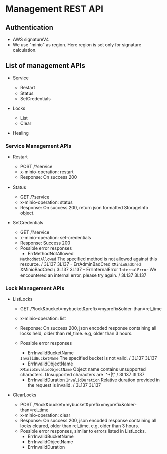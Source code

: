 # Management REST API

## Authentication
- AWS signatureV4
- We use "minio" as region. Here region is set only for signature calculation.

## List of management APIs
- Service
  - Restart
  - Status
  - SetCredentials

- Locks
  - List
  - Clear

- Healing

### Service Management APIs
* Restart
  - POST /?service
  - x-minio-operation: restart
  - Response: On success 200

* Status
  - GET /?service
  - x-minio-operation: status
  - Response: On success 200, return json formatted StorageInfo object.

* SetCredentials
  - GET /?service
  - x-minio-operation: set-credentials
  - Response: Success 200
  - Possible error responses
    - ErrMethodNotAllowed
    <Error>
        <Code>MethodNotAllowed</Code>
        <Message>The specified method is not allowed against this resource.</Message>
        <Key></Key>
        <BucketName></BucketName>
        <Resource>/</Resource>
        <RequestId>3L137</RequestId>
        <HostId>3L137</HostId>
    </Error>
    - ErrAdminBadCred
    <Error>
        <Code>XMinioBadCred</Code>
        <Message>XMinioBadCred</Message>
        <Key></Key>
        <BucketName></BucketName>
        <Resource>/</Resource>
        <RequestId>3L137</RequestId>
        <HostId>3L137</HostId>
    </Error>
    - ErrInternalError
    <Error>
        <Code>InternalError</Code>
        <Message>We encountered an internal error, please try again.</Message>
        <Key></Key>
        <BucketName></BucketName>
        <Resource>/</Resource>
        <RequestId>3L137</RequestId>
        <HostId>3L137</HostId>
    </Error>


### Lock Management APIs
* ListLocks
  - GET /?lock&bucket=mybucket&prefix=myprefix&older-than=rel_time
  - x-minio-operation: list
  - Response: On success 200, json encoded response containing all locks held, older than rel_time. e.g, older than 3 hours.
  - Possible error responses
    - ErrInvalidBucketName
    <Error>
        <Code>InvalidBucketName</Code>
        <Message>The specified bucket is not valid.</Message>
        <Key></Key>
        <BucketName></BucketName>
        <Resource>/</Resource>
        <RequestId>3L137</RequestId>
        <HostId>3L137</HostId>
    </Error>

    - ErrInvalidObjectName
    <Error>
        <Code>XMinioInvalidObjectName</Code>
        <Message>Object name contains unsupported characters. Unsupported characters are `^*|\&#34;</Message>
        <Key></Key>
        <BucketName></BucketName>
        <Resource>/</Resource>
        <RequestId>3L137</RequestId>
        <HostId>3L137</HostId>
    </Error>

    - ErrInvalidDuration
      <Error>
          <Code>InvalidDuration</Code>
          <Message>Relative duration provided in the request is invalid.</Message>
          <Key></Key>
          <BucketName></BucketName>
          <Resource>/</Resource>
          <RequestId>3L137</RequestId>
          <HostId>3L137</HostId>
      </Error>


* ClearLocks
  - POST /?lock&bucket=mybucket&prefix=myprefix&older-than=rel_time
  - x-minio-operation: clear
  - Response: On success 200, json encoded response containing all locks cleared, older than rel_time. e.g, older than 3 hours.
  - Possible error responses, similar to errors listed in ListLocks.
    - ErrInvalidBucketName
    - ErrInvalidObjectName
    - ErrInvalidDuration
